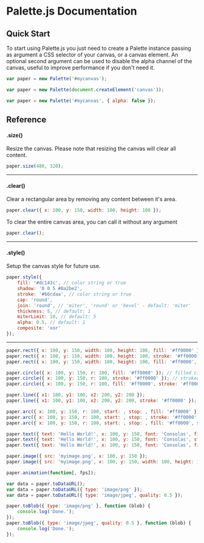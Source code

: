 # Palette.js Documentation

## Quick Start

To start using Palette.js you just need to create a Palette instance passing as argument a CSS selector of your canvas, or a canvas element. An optional second argument can be used to disable the alpha channel of the canvas, useful to improve performance if you don't need it.

```js
var paper = new Palette('#mycanvas');
```
```js
var paper = new Palette(document.createElement('canvas'));
```
```js
var paper = new Palette('#mycanvas', { alpha: false });
```

## Reference

#### .size()

Resize the canvas. Please note that resizing the canvas will clear all content.

```js
paper.size(480, 320);
```

---

#### .clear()

Clear a rectangular area by removing any content between it's area.

```js
paper.clear({ x: 100, y: 150, width: 100, height: 100 });
```

To clear the entire canvas area, you can call it without any argument

```js
paper.clear();
```

---

#### .style()

Setup the canvas style for future use.

```js
paper.style({
	fill: '#dc143c', // color string or true
	shadow: '0 0 5 #8a2be2',
	stroke: '#66cdaa', // color string or true
	cap: 'round',
	join: 'round', // 'miter', 'round' or 'bevel' - default: 'miter'
	thickness: 5, // default: 1
	miterLimit: 10, // default: 5
	alpha: 0.5, // default: 1
	composite: 'xor'
});
```

---

```js
paper.rect({ x: 100, y: 150, width: 100, height: 100, fill: '#ff0000' }); // filled rectangle
paper.rect({ x: 100, y: 150, width: 100, height: 100, stroke: '#ff0000' }); // stroked rectangle
paper.rect({ x: 100, y: 150, width: 100, height: 100, fill: '#ff0000', stroke: '#ff0000' }); // filled and stroked rectangle

paper.circle({ x: 100, y: 150, r: 100, fill: '#ff0000' }); // filled circle
paper.circle({ x: 100, y: 150, r: 100, stroke: '#ff0000' }); // stroked circle
paper.circle({ x: 100, y: 150, r: 100, fill: '#ff0000', stroke: '#ff0000' }); // filled and stroked circle

paper.line({ x1: 100, y1: 100, x2: 200, y2: 200 });
paper.line({ x1: 100, y1: 100, x2: 200, y2: 200, stroke: '#ff0000' });

paper.arc({ x: 100, y: 150, r: 100, start: , stop: , fill: '#ff0000' });
paper.arc({ x: 100, y: 150, r: 100, start: , stop: , stroke: '#ff0000' });
paper.arc({ x: 100, y: 150, r: 100, start: , stop: , fill: '#ff0000', stroke: '#ff0000' });

paper.text({ text: 'Hello World!', x: 100, y: 150, font: 'Consolas', fill: '#ff0000' });
paper.text({ text: 'Hello World!', x: 100, y: 150, font: 'Consolas', stroke: '#ff0000' });
paper.text({ text: 'Hello World!', x: 100, y: 150, font: 'Consolas', fill: '#ff0000', stroke: '#ff0000' });

paper.image({ src: 'myimage.png', x: 100, y: 150 });
paper.image({ src: 'myimage.png', x: 100, y: 150, width: 100, height: 100 });

paper.animation(function[, fps]);

var data = paper.toDataURL();
var data = paper.toDataURL({ type: 'image/png' });
var data = paper.toDataURL({ type: 'image/jpeg', quality: 0.5 });

paper.toBlob({ type: 'image/png' }, function (blob) {
	console.log('Done.');
});
paper.toBlob({ type: 'image/jpeg', quality: 0.5 }, function (blob) {
	console.log('Done.');
});
```
